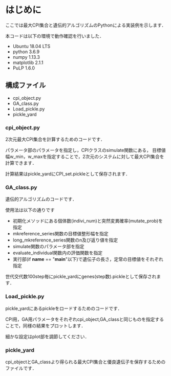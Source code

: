 # はじめに
ここでは最大CPI集合と遺伝的アルゴリズムのPythonによる実装例を示します．

本コードは以下の環境で動作確認を行いました．

- Ubuntu 18.04 LTS
- python 3.6.9
- numpy 1.13.3
- matplotlib 2.1.1
- PuLP 1.6.0

## 構成ファイル
- cpi_object.py
- GA_class.py
- Load_pickle.py
- pickle_yard

### cpi_object.py
2次元最大CPI集合を計算するためのコードです．

パラメータ部のパラメータを指定し，CPIクラスのsimulate関数にある，
目標値幅w_min，w_maxを指定することで，2次元のシステムに対して最大CPI集合を計算できます．

計算結果はpickle_yardにCPI_set.pickleとして保存されます．

### GA_class.py
遺伝的アルゴリズムのコードです．

使用法は以下の通りです

- 初期化メソッドにある個体数(indivi_num)と突然変異確率(mutate_prob)を指定
- mkreference_series関数の目標値整形幅を指定
- long_mkreference_series関数のn及び返り値を指定
- simulate関数のパラメータ部を指定
- evaluate_individual関数内の評価関数を指定
- 実行部(if __name__ == "__main__"以下)で遺伝子の長さ，定常の目標値をそれぞれ指定

世代交代数100step毎にpickle_yardにgenes(step数).pickleとして保存されます．

### Load_pickle.py
pickle_yardにあるpickleをロードするためのコードです．

CPI用，GA用パラメータをそれぞれcpi_object,GA_classと同じものを指定することで，同様の結果をプロットします．

細かな設定はplot部を調節してください．

### pickle_yard
cpi_objectとGA_classより得られる最大CPI集合と優良遺伝子を保存するためのファイルです．


